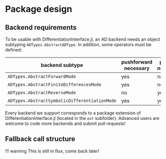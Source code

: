 # Package design

## Backend requirements

To be usable with DifferentiationInterface.jl, an AD backend needs an object subtyping `ADTypes.AbstractADType`.
In addition, some operators must be defined:

| backend subtype                               | pushforward necessary | pullback necessary |
| --------------------------------------------- | --------------------- | ------------------ |
| `ADTypes.AbstractForwardMode`                 | yes                   | no                 |
| `ADTypes.AbstractFiniteDifferencesMode`       | yes                   | no                 |
| `ADTypes.AbstractReverseMode`                 | no                    | yes                |
| `ADTypes.AbstractSymbolicDifferentiationMode` | yes                   | yes                |

Every backend we support corresponds to a package extension of DifferentiationInterface.jl (located in the `ext` subfolder).
Advanced users are welcome to code more backends and submit pull requests!

## Fallback call structure

!!! warning
    This is still in flux, come back later!
